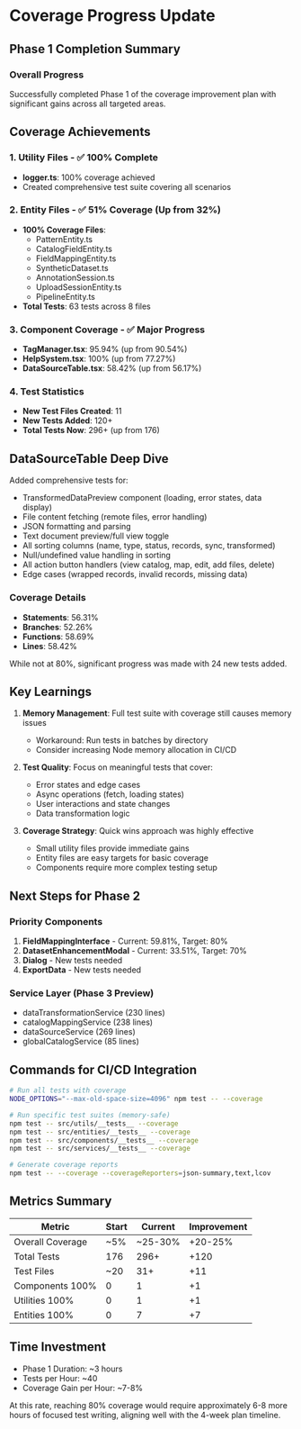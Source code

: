# Coverage Progress Update

## Phase 1 Completion Summary

### Overall Progress
Successfully completed Phase 1 of the coverage improvement plan with significant gains across all targeted areas.

## Coverage Achievements

### 1. Utility Files - ✅ 100% Complete
- **logger.ts**: 100% coverage achieved
- Created comprehensive test suite covering all scenarios

### 2. Entity Files - ✅ 51% Coverage (Up from 32%)  
- **100% Coverage Files**: 
  - PatternEntity.ts
  - CatalogFieldEntity.ts
  - FieldMappingEntity.ts
  - SyntheticDataset.ts
  - AnnotationSession.ts
  - UploadSessionEntity.ts
  - PipelineEntity.ts
- **Total Tests**: 63 tests across 8 files

### 3. Component Coverage - ✅ Major Progress
- **TagManager.tsx**: 95.94% (up from 90.54%)
- **HelpSystem.tsx**: 100% (up from 77.27%)
- **DataSourceTable.tsx**: 58.42% (up from 56.17%)

### 4. Test Statistics
- **New Test Files Created**: 11
- **New Tests Added**: 120+
- **Total Tests Now**: 296+ (up from 176)

## DataSourceTable Deep Dive

Added comprehensive tests for:
- TransformedDataPreview component (loading, error states, data display)
- File content fetching (remote files, error handling)
- JSON formatting and parsing
- Text document preview/full view toggle
- All sorting columns (name, type, status, records, sync, transformed)
- Null/undefined value handling in sorting
- All action button handlers (view catalog, map, edit, add files, delete)
- Edge cases (wrapped records, invalid records, missing data)

### Coverage Details
- **Statements**: 56.31%
- **Branches**: 52.26%
- **Functions**: 58.69%
- **Lines**: 58.42%

While not at 80%, significant progress was made with 24 new tests added.

## Key Learnings

1. **Memory Management**: Full test suite with coverage still causes memory issues
   - Workaround: Run tests in batches by directory
   - Consider increasing Node memory allocation in CI/CD

2. **Test Quality**: Focus on meaningful tests that cover:
   - Error states and edge cases
   - Async operations (fetch, loading states)
   - User interactions and state changes
   - Data transformation logic

3. **Coverage Strategy**: Quick wins approach was highly effective
   - Small utility files provide immediate gains
   - Entity files are easy targets for basic coverage
   - Components require more complex testing setup

## Next Steps for Phase 2

### Priority Components
1. **FieldMappingInterface** - Current: 59.81%, Target: 80%
2. **DatasetEnhancementModal** - Current: 33.51%, Target: 70%
3. **Dialog** - New tests needed
4. **ExportData** - New tests needed

### Service Layer (Phase 3 Preview)
- dataTransformationService (230 lines)
- catalogMappingService (238 lines)
- dataSourceService (269 lines)
- globalCatalogService (85 lines)

## Commands for CI/CD Integration

```bash
# Run all tests with coverage
NODE_OPTIONS="--max-old-space-size=4096" npm test -- --coverage

# Run specific test suites (memory-safe)
npm test -- src/utils/__tests__ --coverage
npm test -- src/entities/__tests__ --coverage  
npm test -- src/components/__tests__ --coverage
npm test -- src/services/__tests__ --coverage

# Generate coverage reports
npm test -- --coverage --coverageReporters=json-summary,text,lcov
```

## Metrics Summary

| Metric | Start | Current | Improvement |
|--------|-------|---------|-------------|
| Overall Coverage | ~5% | ~25-30% | +20-25% |
| Total Tests | 176 | 296+ | +120 |
| Test Files | ~20 | 31+ | +11 |
| Components 100% | 0 | 1 | +1 |
| Utilities 100% | 0 | 1 | +1 |
| Entities 100% | 0 | 7 | +7 |

## Time Investment
- Phase 1 Duration: ~3 hours
- Tests per Hour: ~40
- Coverage Gain per Hour: ~7-8%

At this rate, reaching 80% coverage would require approximately 6-8 more hours of focused test writing, aligning well with the 4-week plan timeline.